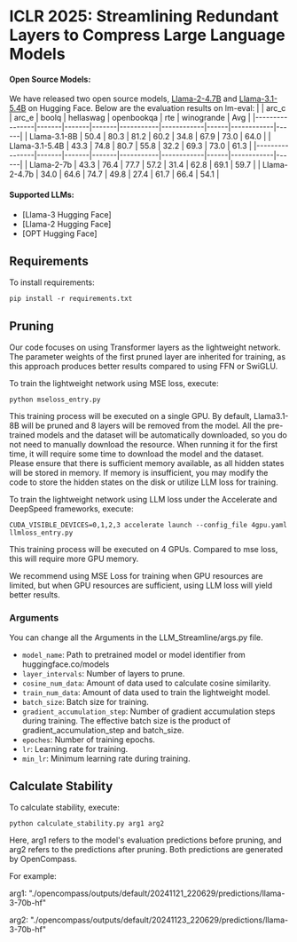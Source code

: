# ICLR 2025: Streamlining Redundant Layers to Compress Large Language Models

#### Open Source Models:
We have released two open source models, [Llama-2-4.7B](https://huggingface.co/XiaodongChen/Llama-2-4.7B) and [Llama-3.1-5.4B](https://huggingface.co/XiaodongChen/Llama-3.1-5.4B) on Hugging Face.
Below are the evaluation results on lm-eval:
|                | arc_c | arc_e | boolq | hellaswag | openbookqa | rte  | winogrande | Avg  |
|----------------|-------|-------|-------|-----------|------------|------|------------|------|
| Llama-3.1-8B   | 50.4  | 80.3  | 81.2  | 60.2      | 34.8       | 67.9 | 73.0       | 64.0 |
| Llama-3.1-5.4B | 43.3  | 74.8  | 80.7  | 55.8      | 32.2       | 69.3 | 73.0       | 61.3 |
|----------------|-------|-------|-------|-----------|------------|------|------------|------|
| Llama-2-7b   | 43.3  | 76.4  | 77.7  | 57.2      | 31.4       | 62.8 | 69.1       | 59.7 |
| Llama-2-4.7b | 34.0  | 64.6  | 74.7  | 49.8      | 27.4       | 61.7 | 66.4       | 54.1 |

#### Supported LLMs:
-  [Llama-3 Hugging Face]
-  [Llama-2 Hugging Face]
-  [OPT Hugging Face]

## Requirements
To install requirements:

```setup
pip install -r requirements.txt
```

## Pruning 
Our code focuses on using Transformer layers as the lightweight network. The parameter weights of the first pruned layer are inherited for training, as this approach produces better results compared to using FFN or SwiGLU.

To train the lightweight network using MSE loss, execute:
```
python mseloss_entry.py
```
This training process will be executed on a single GPU. By default, Llama3.1-8B will be pruned and 8 layers will be removed from the model. All the pre-trained models and the dataset will be automatically downloaded, so you do not need to manually download the resource. When running it for the first time, it will require some time to download the model and the dataset. Please ensure that there is sufficient memory available, as all hidden states will be stored in memory. If memory is insufficient, you may modify the code to store the hidden states on the disk or utilize LLM loss for training.

To train the lightweight network using LLM loss under the Accelerate and DeepSpeed frameworks, execute:
```
CUDA_VISIBLE_DEVICES=0,1,2,3 accelerate launch --config_file 4gpu.yaml llmloss_entry.py
```
This training process will be executed on 4 GPUs. Compared to mse loss, this will require more GPU memory.

We recommend using MSE Loss for training when GPU resources are limited, but when GPU resources are sufficient, using LLM loss will yield better results.

### Arguments
You can change all the Arguments in the LLM_Streamline/args.py file.
- ``model_name``: Path to pretrained model or model identifier from huggingface.co/models
- ``layer_intervals``: Number of layers to prune.
- ``cosine_num_data``: Amount of data used to calculate cosine similarity.
- ``train_num_data``: Amount of data used to train the lightweight model.
- ``batch_size``: Batch size for training.
- ``gradient_accumulation_step``: Number of gradient accumulation steps during training. The effective batch size is the product of gradient_accumulation_step and batch_size.
- ``epoches``: Number of training epochs.
- ``lr``: Learning rate for training.
- ``min_lr``: Minimum learning rate during training.

## Calculate Stability
To calculate stability, execute:
```
python calculate_stability.py arg1 arg2
```
Here, arg1 refers to the model's evaluation predictions before pruning, and arg2 refers to the predictions after pruning. Both predictions are generated by OpenCompass.

For example:

arg1: "./opencompass/outputs/default/20241121_220629/predictions/llama-3-70b-hf"

arg2: "./opencompass/outputs/default/20241123_220629/predictions/llama-3-70b-hf"
